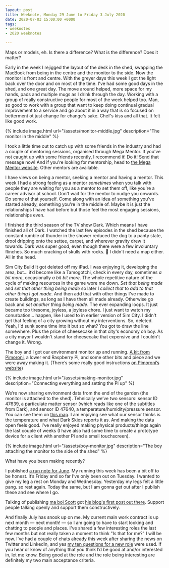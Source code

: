 ```yaml
---
layout: post
title: Weeknote, Monday 29 June to Friday 3 July 2020
date: 2020-07-03 15:00:00 +0000
tags:
- weeknotes
- 2020 weeknotes

---
```

Maps or models, eh. Is there a difference? What is the difference? Does it matter?

Early in the week I rejigged the layout of the desk in the shed, swapping the MacBook from being in the centre and the monitor to the side. Now the monitor is front and centre. With the greyer days this week I got the light back over the door and on most of the time. I've had some good days in the shed, and one great day. The move around helped, more space for my hands, pads and multiple mugs as I drink through the day. Working with a group of really constructive people for most of the week helped too. Man, so good to work with a group that want to keep doing continual gradual improvement to a service and go about it in a way that is so focused on betterment ot just change for change's sake. Chef's kiss and all that. It felt like good work.

{% include image.html url="/assets/monitor-middle.jpg" description="The monitor in the middle" %}

I took a little time out to catch up with some friends in the industry and had a couple of mentoring sessions, organised through Mega Mentor. If you've not caught up with some friends recently, I recommend it! Do it! Send that message now! And if you're looking for mentorship, head to [the Mega Mentor website](https://mega-mentor.com). Other mentors are available.

I have views on being a mentor, seeking a mentor and having a mentor. This week I had a strong feeling as a mentor _sometimes_ when you talk with people they are waiting for you as a mentor to set them off, like you're a career advisor at school. Don't wait for the mentor to nudge you onwards. Do some of that yourself. Come along with an idea of something you've started already, something you're in the middle of. Maybe it is just the relationships I have had before but those feel the most engaging sessions, relationships even.

I finished the third season of the TV show Dark. Which means I have finished all of Dark. I watched the last few episodes in the shed because the constant rumble of thunder in the shower reduced the dog to a panty state, drool dripping onto the settee, carpet, and wherever gravity drew it towards. Dark was super good, even though there were a few involuntary flinches. So much cracking of skulls with rocks. 😬 I didn't need a map either. All in the head.

Sim City Build It got deleted off my iPad. I was enjoying it, developing the area, but... it’d become like a Tamogotchi, check in every day, sometimes _a bit more_, occasionally _a bit bit more_. The whole repetitive nature of the cycle of making resources in the game wore me down. _Set that being made_ and _set that other thing being made_ so later I _collect that_ to _add to that other thing I got made_. And then add that with other things I’ve made to create buildings, as long as I have them all made already. Otherwise go back and _set another thing being made_. The ever expanding loops. It just became too tiresome, joyless, a joyless chore. I just want to watch my conurbation... happen, like I used to in earlier version of Sim City. I didn't get that feeling of a city growing without my interventions. So, deleted. Yeah, I'd sunk some time into it but so what? You got to draw the line somewhere. Plus the price of cheesecake in that city's economy oh boy. As a city mayor I wouldn't stand for cheesecake that expensive and I couldn't change it. Wrong.

The boy and I got our environment monitor up and running. [A kit from Pimoroni](https://shop.pimoroni.com/products/enviro?variant=31155658457171), a lower end Raspberry Pi, and some other bits and piece and we were away making it. (There’s some really good instructions [on Pimoroni’s website](https://learn.pimoroni.com/tutorial/sandyj/enviro-plus-and-luftdaten-air-quality-station)) 

{% include image.html url="/assets/making-monitor.jpg" description="Connecting everything and setting the Pi up" %}

We’re now sharing environment data from the end of the garden (the monitor is attached to the shed). Tehnically we’ve two sensors: sensor ID 47639, a particulate matter sensor (which reads like one of the subtitles from Dark), and sensor ID 47640, a temperature/humidity/pressure sensor. You can see them on [this map](https://maps.sensor.community/#6/51.165/10.455). I am enjoying see what our sensor thinks is the temperature and what Dark Skies reports it as. And making the data open feels good. I've really enjoyed making physical products/things again the last couple of weeks (I have also had some time to create a prototype device for a client with another Pi and a small touchscreen).

{% include image.html url="/assets/boy-monitor.jpg" description="The boy attaching the monitor to the side of the shed" %}

What have you been making recently?

I published [a run note for June](https://www.ermlikeyeah.com/run-note-for-june-2020/). My running this week has been a bit off to be honest. It’s Friday and so far I’ve only been out on Tuesday. I wanted to give my leg a rest on Monday and Wednesday. Yesterday my legs felt a little pang. so rest again. Today the same, but I am gonna get out after I publish these and see where I go.

Talking of publishing [ma boi Scott](https://twitter.com/NoCarsScott) got [his blog's first post out there](https://scottsmith93.github.io/blog/2020/07/02/welcome). Support people talking openly and support them constructively. 

And finally July has snook up on me. My current main work contract is up next month — next month! — so I am going to have to start looking and chatting to people and places. I've shared a few interesting roles the last few months but not really taken a moment to think "Is that for me?" I will be now. I've had a couple of chats already this week after sharing the news on Twitter and LinkedIn, and yes [my ten questions for a new role](https://www.ermlikeyeah.com/ten-questions-for-a-new-role/) were used. If you hear or know of anything that you think I’d be good at and/or interested in, let me know. Being good at the role and the role being interesting are definitely my two main acceptance criteria.